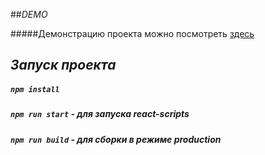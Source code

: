 ##_DEMO_

#####Демонстрацию проекта можно посмотреть [здесь](https://weather-application-1870a.web.app/weather)

## _Запуск проекта_

##### `npm install`
##### `npm run start` - для запуска react-scripts
##### `npm run build` - для сборки в режиме production